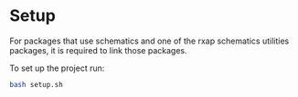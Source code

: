 Setup
===

For packages that use schematics and one of the rxap schematics utilities packages, it is required to link those packages.

To set up the project run:

```bash
bash setup.sh
```
